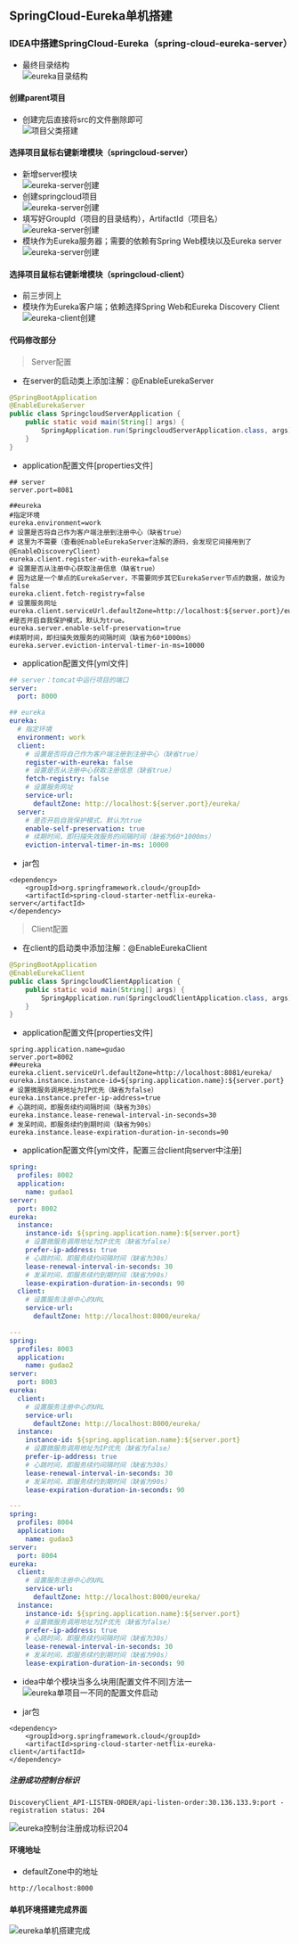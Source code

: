 ## SpringCloud-Eureka单机搭建

### IDEA中搭建SpringCloud-Eureka（spring-cloud-eureka-server）
* 最终目录结构<br>
    ![eureka目录结构](../resource/springcloud/springcloud-eureka目录结构.jpg)
    
#### 创建parent项目
* 创建完后直接将src的文件删除即可<br>
    ![项目父类搭建](../resource/springcloud/springcloud-项目父类搭建.jpg)

#### 选择项目鼠标右键新增模块（springcloud-server）
* 新增server模块<br>
![eureka-server创建](../resource/springcloud/springcloud-eureka-server创建1.jpg)
* 创建springcloud项目<br>
![eureka-server创建](../resource/springcloud/springcloud-eureka-server创建2.jpg)
* 填写好GroupId（项目的目录结构），ArtifactId（项目名）<br>
![eureka-server创建](../resource/springcloud/springcloud-eureka-server创建3.jpg)
* 模块作为Eureka服务器；需要的依赖有Spring Web模块以及Eureka server <br>
![eureka-server创建](../resource/springcloud/springcloud-eureka-server创建4.jpg)

#### 选择项目鼠标右键新增模块（springcloud-client）
* 前三步同上
* 模块作为Eureka客户端；依赖选择Spring Web和Eureka Discovery Client
![eureka-client创建](../resource/springcloud/springcloud-eureka-client创建.jpg)

#### 代码修改部分
> Server配置
* 在server的启动类上添加注解：@EnableEurekaServer
```java
@SpringBootApplication
@EnableEurekaServer
public class SpringcloudServerApplication {
    public static void main(String[] args) {
        SpringApplication.run(SpringcloudServerApplication.class, args);
    }
}
```
* application配置文件[properties文件]
```properties
## server
server.port=8081

##eureka
#指定环境
eureka.environment=work
# 设置是否将自己作为客户端注册到注册中心（缺省true）
# 这里为不需要（查看@EnableEurekaServer注解的源码，会发现它间接用到了@EnableDiscoveryClient）
eureka.client.register-with-eureka=false
# 设置是否从注册中心获取注册信息（缺省true）
# 因为这是一个单点的EurekaServer，不需要同步其它EurekaServer节点的数据，故设为false
eureka.client.fetch-registry=false
# 设置服务网址
eureka.client.serviceUrl.defaultZone=http://localhost:${server.port}/eureka/
#是否开启自我保护模式，默认为true。
eureka.server.enable-self-preservation=true
#续期时间，即扫描失效服务的间隔时间（缺省为60*1000ms）
eureka.server.eviction-interval-timer-in-ms=10000
```
* application配置文件[yml文件]
```yaml
## server：tomcat中运行项目的端口
server:
  port: 8000

## eureka
eureka:
  # 指定环境
  environment: work
  client:
    # 设置是否将自己作为客户端注册到注册中心（缺省true）
    register-with-eureka: false
    # 设置是否从注册中心获取注册信息（缺省true）
    fetch-registry: false
    # 设置服务网址
    service-url:
      defaultZone: http://localhost:${server.port}/eureka/
  server:
    # 是否开启自我保护模式，默认为true
    enable-self-preservation: true
    # 续期时间，即扫描失效服务的间隔时间（缺省为60*1000ms）
    eviction-interval-timer-in-ms: 10000
```
* jar包
```shell
<dependency>
    <groupId>org.springframework.cloud</groupId>
    <artifactId>spring-cloud-starter-netflix-eureka-server</artifactId>
</dependency>
```

> Client配置
* 在client的启动类中添加注解：@EnableEurekaClient
```java
@SpringBootApplication
@EnableEurekaClient
public class SpringcloudClientApplication {
    public static void main(String[] args) {
        SpringApplication.run(SpringcloudClientApplication.class, args);
    }
}
```
* application配置文件[properties文件]
```properties
spring.application.name=gudao
server.port=8002
##eureka
eureka.client.serviceUrl.defaultZone=http://localhost:8081/eureka/
eureka.instance.instance-id=${spring.application.name}:${server.port}
# 设置微服务调用地址为IP优先（缺省为false）
eureka.instance.prefer-ip-address=true
# 心跳时间，即服务续约间隔时间（缺省为30s）
eureka.instance.lease-renewal-interval-in-seconds=30
# 发呆时间，即服务续约到期时间（缺省为90s）
eureka.instance.lease-expiration-duration-in-seconds=90
```
* application配置文件[yml文件，配置三台client向server中注册]
```yaml
spring:
  profiles: 8002
  application:
    name: gudao1
server:
  port: 8002
eureka:
  instance:
    instance-id: ${spring.application.name}:${server.port}
    # 设置微服务调用地址为IP优先（缺省为false）
    prefer-ip-address: true
    # 心跳时间，即服务续约间隔时间（缺省为30s）
    lease-renewal-interval-in-seconds: 30
    # 发呆时间，即服务续约到期时间（缺省为90s）
    lease-expiration-duration-in-seconds: 90
  client:
    # 设置服务注册中心的URL
    service-url:
      defaultZone: http://localhost:8000/eureka/

---
spring:
  profiles: 8003
  application:
    name: gudao2
server:
  port: 8003
eureka:
  client:
    # 设置服务注册中心的URL
    service-url:
      defaultZone: http://localhost:8000/eureka/
  instance:
    instance-id: ${spring.application.name}:${server.port}
    # 设置微服务调用地址为IP优先（缺省为false）
    prefer-ip-address: true
    # 心跳时间，即服务续约间隔时间（缺省为30s）
    lease-renewal-interval-in-seconds: 30
    # 发呆时间，即服务续约到期时间（缺省为90s）
    lease-expiration-duration-in-seconds: 90

---
spring:
  profiles: 8004
  application:
    name: gudao3
server:
  port: 8004
eureka:
  client:
    # 设置服务注册中心的URL
    service-url:
      defaultZone: http://localhost:8000/eureka/
  instance:
    instance-id: ${spring.application.name}:${server.port}
    # 设置微服务调用地址为IP优先（缺省为false）
    prefer-ip-address: true
    # 心跳时间，即服务续约间隔时间（缺省为30s）
    lease-renewal-interval-in-seconds: 30
    # 发呆时间，即服务续约到期时间（缺省为90s）
    lease-expiration-duration-in-seconds: 90
```
* idea中单个模块当多么块用[配置文件不同]方法一
![eureka单项目一不同的配置文件启动](../resource/springcloud/springcloud-eureka单项目一不同的配置文件启动.jpg)

* jar包
```shell
<dependency>
    <groupId>org.springframework.cloud</groupId>
    <artifactId>spring-cloud-starter-netflix-eureka-client</artifactId>
</dependency>
```

##### 注册成功控制台标识
```shell
DiscoveryClient_API-LISTEN-ORDER/api-listen-order:30.136.133.9:port - registration status: 204  
```
![eureka控制台注册成功标识204](../resource/springcloud/springcloud-eureka控制台注册成功标识204.jpg)

#### 环境地址
* defaultZone中的地址
```shell
http://localhost:8000
```
#### 单机环境搭建完成界面
![eureka单机搭建完成](../resource/springcloud/springcloud-eureka单机搭建完成.jpg)
